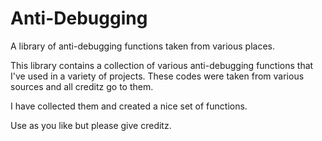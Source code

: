 # Anti-Debugging
A library of anti-debugging functions taken from various places.

This library contains a collection of various anti-debugging functions that I've used in a variety
of projects. These codes were taken from various sources and all creditz go to them.

I have collected them and created a nice set of functions.

Use as you like but please give creditz.
